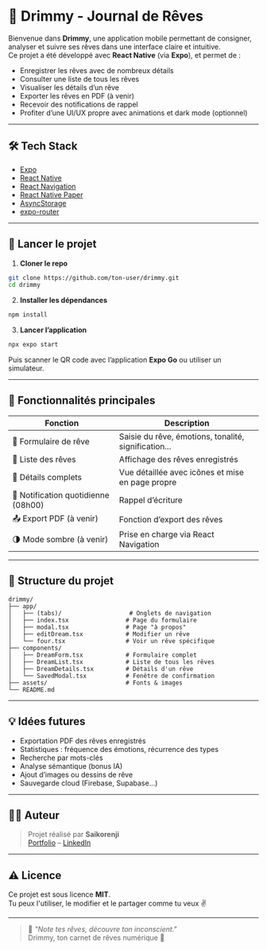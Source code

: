 # 🌙 Drimmy - Journal de Rêves

Bienvenue dans **Drimmy**, une application mobile permettant de consigner, analyser et suivre ses rêves dans une interface claire et intuitive.  
Ce projet a été développé avec **React Native** (via **Expo**), et permet de :

- Enregistrer les rêves avec de nombreux détails
- Consulter une liste de tous les rêves
- Visualiser les détails d’un rêve
- Exporter les rêves en PDF (à venir)
- Recevoir des notifications de rappel
- Profiter d’une UI/UX propre avec animations et dark mode (optionnel)

---

## 🛠️ Tech Stack

- [Expo](https://expo.dev/)
- [React Native](https://reactnative.dev/)
- [React Navigation](https://reactnavigation.org/)
- [React Native Paper](https://callstack.github.io/react-native-paper/)
- [AsyncStorage](https://react-native-async-storage.github.io/async-storage/)
- [expo-router](https://expo.github.io/router/)

---

## 🚀 Lancer le projet

1. **Cloner le repo**

```bash
git clone https://github.com/ton-user/drimmy.git
cd drimmy
```

2. **Installer les dépendances**

```bash
npm install
```

3. **Lancer l’application**

```bash
npx expo start
```

Puis scanner le QR code avec l’application **Expo Go** ou utiliser un simulateur.

---

## 📸 Fonctionnalités principales

| Fonction                            | Description |
|-------------------------------------|-------------|
| 📝 Formulaire de rêve               | Saisie du rêve, émotions, tonalité, signification... |
| 📜 Liste des rêves                  | Affichage des rêves enregistrés |
| 🔎 Détails complets                 | Vue détaillée avec icônes et mise en page propre |
| 📩 Notification quotidienne (08h00) | Rappel d’écriture |
| 📤 Export PDF (à venir)             | Fonction d’export des rêves |
| 🌗 Mode sombre (à venir)            | Prise en charge via React Navigation |

---

## 📁 Structure du projet

```
drimmy/
├── app/
│   ├── (tabs)/                   # Onglets de navigation
│   ├── index.tsx                # Page du formulaire
│   ├── modal.tsx                # Page "à propos"
│   ├── editDream.tsx            # Modifier un rêve
│   └── four.tsx                 # Voir un rêve spécifique
├── components/
│   ├── DreamForm.tsx            # Formulaire complet
│   ├── DreamList.tsx            # Liste de tous les rêves
│   ├── DreamDetails.tsx         # Détails d'un rêve
│   └── SavedModal.tsx           # Fenêtre de confirmation
├── assets/                      # Fonts & images
└── README.md
```

---

## 💡 Idées futures

- Exportation PDF des rêves enregistrés
- Statistiques : fréquence des émotions, récurrence des types
- Recherche par mots-clés
- Analyse sémantique (bonus IA)
- Ajout d’images ou dessins de rêve
- Sauvegarde cloud (Firebase, Supabase…)

---

## 🧑‍💻 Auteur

> Projet réalisé par **Saikorenji**  
> [Portfolio](https://github.com/ton-user) – [LinkedIn](https://www.linkedin.com/in/ton-lien)

---

## ⚠️ Licence

Ce projet est sous licence **MIT**.  
Tu peux l'utiliser, le modifier et le partager comme tu veux ✌️

---

> 🛌 *"Note tes rêves, découvre ton inconscient."*  
> Drimmy, ton carnet de rêves numérique 🌙
